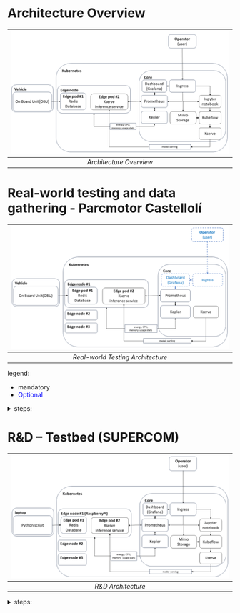 # Architecture Overview

| ![Work_in_progress_architecture](img/success6g_edge_architecture.png "Work in progress architecture") |
| :---------------------------------------------------------------------------------------------------: |
|                                        *Architecture Overview*                                        |


# Real-world testing and data gathering - Parcmotor Castellolí

| ![Work_in_progress_architecture](img/success6g_edge_architecture_parcmotor_castelloli.png "Work in progress architecture") |
| :------------------------------------------------------------------------------------------------------------------------: |
|                                             *Real-world Testing Architecture*                                              |

legend: 
* mandatory
* <span style="color:blue">Optional</span>

<details>
<summary>steps:</summary>

* prepare the Kserve model and helm charts
* make testing requests before the day of testing
* run the real-world test with vehicles in Castelloli
* query and save Kepler stats (CPU,RAM usage + CO2 estimation) from Prometheus
* query and save measurements and predictions from Prometheus
* make screenshots: Grafana, NBC environment
* make vehicle pictures
</details>

# R&D – Testbed (SUPERCOM)

| ![Work_in_progress_architecture](img/success6g_edge_architecture_rnd.png "Work in progress architecture") |
| :-------------------------------------------------------------------------------------------------------: |
|                                            *R&D Architecture*                                             |

<details>
<summary>steps:</summary>

* setup full testbed
* use RaspberryPis to emulate edge nodes
* send gathered data using python script and target specific edge nodes (emulation of vehicle moving between base stations)
* test centralized vs edge computation vs federated learning
* query and save Kepler stats (CPU,RAM usage + CO2 estimation) from Prometheus
* query and save measurements and predictions from Prometheus
* make screenshots: Grafana, Testbed environment
* make pictures of used HW (RaspberyPis, workstation, SUPERCOM servers rack?)
</details>
